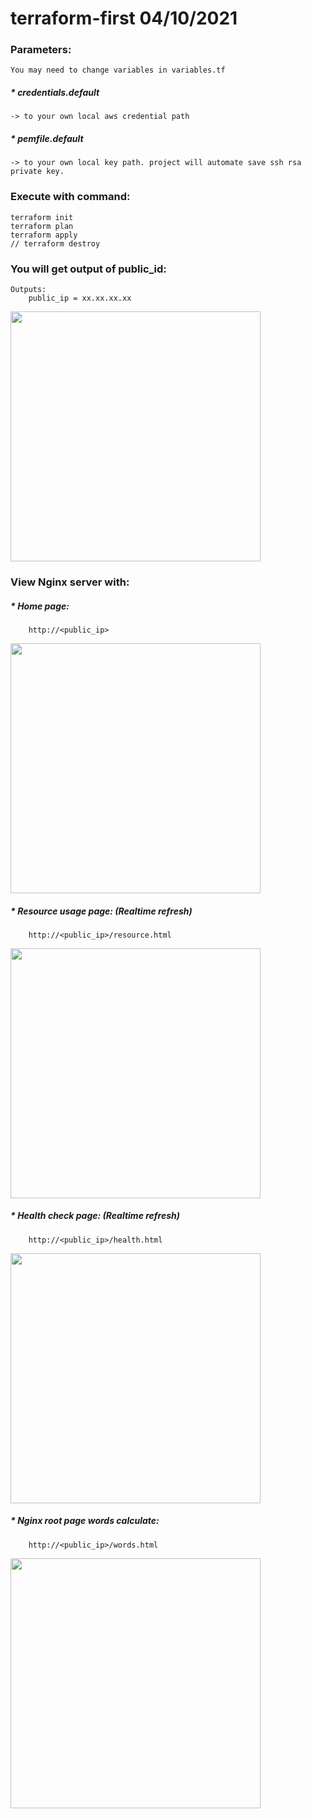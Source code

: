 # terraform-first 04/10/2021
### Parameters:

	You may need to change variables in variables.tf
	
##### * credentials.default 
    -> to your own local aws credential path
##### * pemfile.default 
    -> to your own local key path. project will automate save ssh rsa private key.

### Execute with command: 
	terraform init
	terraform plan
	terraform apply
	// terraform destroy

### You will get output of public_id:
	Outputs:
		public_ip = xx.xx.xx.xx
		
<img src="https://github.com/ktmtwm/terraform-first/blob/master/results/output.png" width=400>

### View Nginx server with:
##### * Home page:
		http://<public_ip>
		
<img src="https://github.com/ktmtwm/terraform-first/blob/master/results/nginxHello.png" width=400>

##### * Resource usage page:	(Realtime refresh)
		http://<public_ip>/resource.html
		
<img src="https://github.com/ktmtwm/terraform-first/blob/master/results/resource.png" width=400>

##### * Health check page:	(Realtime refresh)
		http://<public_ip>/health.html
		
<img src="https://github.com/ktmtwm/terraform-first/blob/master/results/health.png" width=400>

##### * Nginx root page words calculate:
		http://<public_ip>/words.html
		
<img src="https://github.com/ktmtwm/terraform-first/blob/master/results/words.png" width=400>

